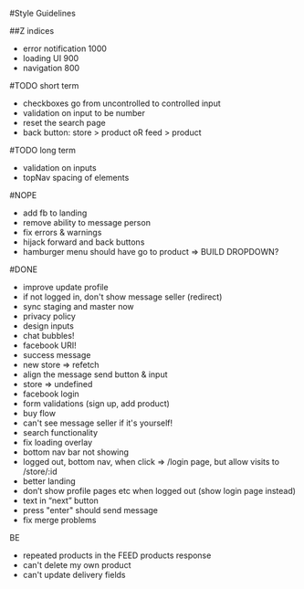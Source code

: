 #Style Guidelines

##Z indices

- error notification 1000
- loading UI 900
- navigation 800

#TODO short term

- checkboxes go from uncontrolled to controlled input
- validation on input to be number
- reset the search page
- back button: store > product oR feed > product

#TODO long term

- validation on inputs
- topNav spacing of elements

#NOPE

- add fb to landing
- remove ability to message person
- fix errors & warnings
- hijack forward and back buttons
- hamburger menu should have go to product => BUILD DROPDOWN?

#DONE

- improve update profile
- if not logged in, don't show message seller (redirect)
- sync staging and master now
- privacy policy
- design inputs
- chat bubbles!
- facebook URI!
- success message
- new store => refetch
- align the message send button & input
- store => undefined
- facebook login
- form validations (sign up, add product)
- buy flow
- can't see message seller if it's yourself!
- search functionality
- fix loading overlay
- bottom nav bar not showing
- logged out, bottom nav, when click => /login page, but allow visits to /store/:id
- better landing
- don’t show profile pages etc when logged out (show login page instead)
- text in “next” button
- press "enter" should send message
- fix merge problems

BE

- repeated products in the FEED products response
- can't delete my own product
- can't update delivery fields
